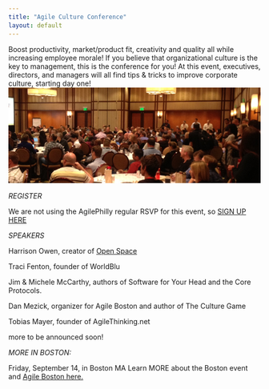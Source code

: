 ```yaml
---
title: "Agile Culture Conference"
layout: default
---
```



Boost productivity, market/product fit, creativity and quality all while increasing employee morale! If you believe that organizational culture is the key to management, this is the conference for you! At this event, executives, directors, and managers will all find tips & tricks to improve corporate culture, starting day one!
<img src="./images/AgileCultureConfPhilly.png">
 
*REGISTER*
 
We are not using the AgilePhilly regular RSVP for this event, so <a href="https://www.brownpapertickets.com/event/249645">SIGN UP HERE</a>
 

*SPEAKERS*
 
Harrison Owen, creator of <a href="http://www.openspaceworld.com/brief_history.htm">Open Space</a>
 
Traci Fenton, founder of WorldBlu
 
Jim & Michele McCarthy, authors of Software for Your Head and the Core Protocols.
 
Dan Mezick, organizer for Agile Boston and author of The Culture Game
 
Tobias Mayer, founder of AgileThinking.net
 
more to be announced soon!
 

*MORE IN BOSTON:*
 
Friday, September 14, in Boston MA
Learn MORE about the Boston event and <a href="http://newtechusa.net/culture-con/">Agile Boston here.</a>